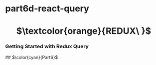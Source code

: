 # part6d-react-query

<h1 align="center"> $\textcolor{orange}{REDUX\ }$
</h1>


### Getting Started with Redux Query

<detail>

<summary>
## $\color{cyan}{Part6}$
</summary>

</detail>
